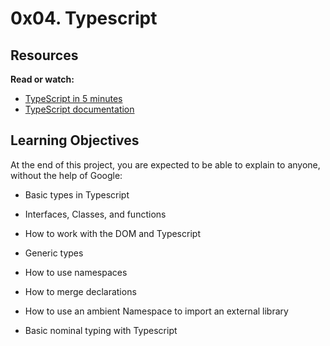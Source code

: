 # 0x04. Typescript

## Resources
**Read or watch:**

- [TypeScript in 5 minutes](https://intranet.alxswe.com/rltoken/waTSa9Mguj912pel9On57w)
- [TypeScript documentation](https://intranet.alxswe.com/rltoken/iPO8DlHCGzc1jnojLoP9HA)

## Learning Objectives

At the end of this project, you are expected to be able to explain to anyone, without the help of Google:

- Basic types in Typescript

- Interfaces, Classes, and functions

- How to work with the DOM and Typescript

- Generic types

- How to use namespaces

- How to merge declarations

- How to use an ambient Namespace to import an external library

- Basic nominal typing with Typescript
